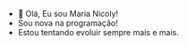 - 🎀 Olá, Eu sou Maria Nicoly!
- Sou nova na programação!
- Estou tentando evoluir sempre mais e mais.

<!---
Nicolysousa16/Nicolysousa16 is a ✨ special ✨ repository because its `README.md` (this file) appears on your GitHub profile.
You can click the Preview link to take a look at your changes.
--->
